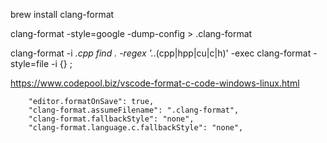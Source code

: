 

brew install clang-format

clang-format -style=google -dump-config > .clang-format

clang-format -i *.cpp
find . -regex '.*\.\(cpp\|hpp\|cu\|c\|h\)' -exec clang-format -style=file -i {} \;

https://www.codepool.biz/vscode-format-c-code-windows-linux.html
```
    "editor.formatOnSave": true,
    "clang-format.assumeFilename": ".clang-format",
    "clang-format.fallbackStyle": "none",
    "clang-format.language.c.fallbackStyle": "none",
```

